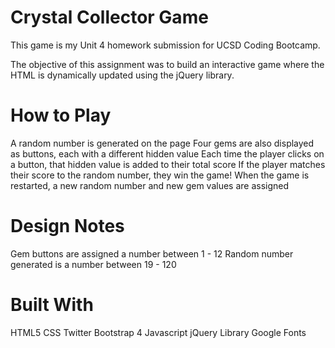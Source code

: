 # Crystal Collector Game

This game is my Unit 4 homework submission for UCSD Coding Bootcamp.

The objective of this assignment was to build an interactive game where the HTML is dynamically updated using the jQuery library.

# How to Play
A random number is generated on the page
Four gems are also displayed as buttons, each with a different hidden value
Each time the player clicks on a button, that hidden value is added to their total score
If the player matches their score to the random number, they win the game!
When the game is restarted, a new random number and new gem values are assigned

# Design Notes
Gem buttons are assigned a number between 1 - 12
Random number generated is a number between 19 - 120

# Built With
HTML5
CSS
Twitter Bootstrap 4
Javascript
jQuery Library
Google Fonts
